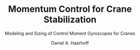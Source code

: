 ---
title: Momentum Control for Crane Stabilization
author: Daniel A. Haarhoff
born: Dachau
subtitle: Modeling and Sizing of Control Moment Gyroscopes for Cranes
facultyblurb: Der Fakultät für Architektur der Rheinisch-Westfälischen Technischen Hochschule Aachen vorgelegte Dissertation zur Erlangung des akademischen Grades eines Doktors der Ingenieurwissenschaften.
bibliography: [./references.bib]
link-citations: true
linkReferences: true
lang: english
documentclass: scrbook
fontsize: 11pt
papersize: a4
classoption:
- twoside
- openright
- toc=flat
---